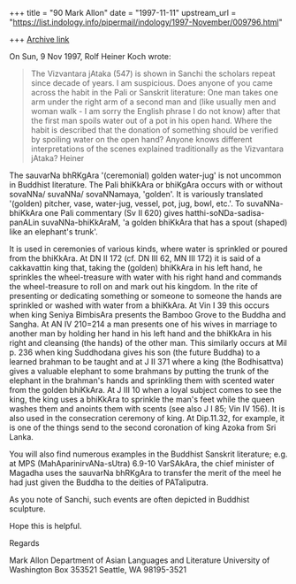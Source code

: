+++
title = "90 Mark Allon"
date = "1997-11-11"
upstream_url = "https://list.indology.info/pipermail/indology/1997-November/009796.html"

+++
[Archive link](https://list.indology.info/pipermail/indology/1997-November/009796.html)

On Sun, 9 Nov 1997, Rolf Heiner Koch wrote:

> The Vizvantara jAtaka (547) is shown in Sanchi the
> scholars repeat since
> decade of years. I am suspicious. Does anyone of
> you came across the habit
> in the Pali or Sanskrit literature: One man takes
> one arm under the right
> arm of a second man and (like usually men and
> woman walk - I am sorry the
> English phrase I do not know) after that the first
> man spoils water out of a
> pot in his open hand.
> Where the habit is described that the donation of
> something should be
> verified by spoiling water on the open hand?
> Anyone knows different interpretations of the
> scenes explained traditionally
> as the Vizvantara jAtaka?
> Heiner
>

The sauvarNa bhRKgAra '(ceremonial) golden water-jug' is not uncommon in
Buddhist literature. The Pali bhiKkAra or bhiKgAra occurs with or without
sovaNNa/ suvaNNa/ sovaNNamaya, 'golden'. It is variously translated
'(golden) pitcher, vase, water-jug, vessel, pot, jug, bowl, etc.'. To
suvaNNa-bhiKkAra one Pali commentary (Sv II 620) gives
hatthi-soNDa-sadisa-panALin suvaNNa-bhiKkAraM, 'a golden bhiKkAra that
has a spout (shaped) like an elephant's trunk'.

It is used in ceremonies of various kinds, where water is sprinkled or
poured from the bhiKkAra. At DN II 172 (cf. DN III 62, MN III 172) it is
said of a cakkavattin king that, taking the (golden) bhiKkAra in his left
hand, he sprinkles the wheel-treasure with water with his right hand and
commands the wheel-treasure to roll on and mark out his kingdom. In the
rite of presenting or dedicating something or someone to someone the hands
are sprinkled or washed with water from a bhiKkAra. At Vin I 39 this
occurs when king Seniya BimbisAra presents the Bamboo Grove to the Buddha
and Sangha. At AN IV 210=214 a man presents one of his wives in marriage
to another man by holding her hand in his left hand and the bhiKkAra in
his right and cleansing (the hands) of the other man. This similarly
occurs at Mil p. 236 when king Suddhodana gives his son (the future
Buddha) to a learned brahman to be taught and at J II 371 where a king
(the Bodhisattva) gives a valuable elephant to some brahmans by putting
the trunk of the elephant in the brahman's hands and sprinkling them with
scented water from the golden bhiKkAra. At J III 10 when a loyal subject
comes to see the king, the king uses a bhiKkAra to sprinkle the man's
feet while the queen washes them and anoints them with scents (see also J
I 85; Vin IV 156). It is also used in the consecration ceremony of king.
At Dip.11.32, for example, it is one of the things send to the second
coronation of king Azoka from Sri Lanka.

You will also find numerous examples in the Buddhist Sanskrit literature;
e.g. at MPS (MahAparinirvANa-sUtra) 6.9-10 VarSAkAra, the chief minister
of Magadha uses the sauvarNa bhRKgAra to transfer the merit of the meel he
had just given the Buddha to the deities of PATaliputra.

As you note of Sanchi, such events are often depicted in Buddhist
sculpture.

Hope this is helpful.

Regards

Mark Allon
Department of Asian Languages and Literature
University of Washington
Box 353521
Seattle, WA 98195-3521




